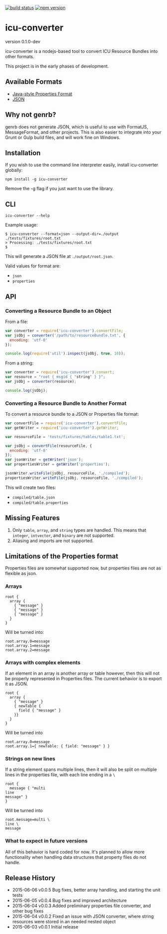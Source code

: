 [![build status](http://hq.psikon.net:20020/jenkins/job/icu-converter/badge/icon)](http://hq.psikon.net:20020/jenkins/job/icu-converter)
[![npm version](https://badge.fury.io/js/icu-converter.svg)](http://badge.fury.io/js/icu-converter)

# icu-converter
version 0.1.0-dev

icu-converter is a nodejs-based tool to convert ICU Resource Bundles into other formats.

This project is in the early phases of development.

## Available Formats

* [Java-style Properties Format](http://en.wikipedia.org/wiki/.properties)
* [JSON](http://json.org/)

## Why not genrb?

genrb does not generate JSON, which is useful to use with FormatJS, MessageFormat, and other projects. This is also easier to integrate into your Grunt or Gulp build files, and will work fine on Windows.

## Installation

If you wish to use the command line interpreter easily, install icu-converter globally:

```
npm install -g icu-converter
```

Remove the -g flag if you just want to use the library.

## CLI

```
icu-converter --help
```

Example usage:

```
$ icu-converter --format=json --output-dir=./output ./tests/fixtures/root.txt
> Processing: ./tests/fixtures/root.txt
$
```

This will generate a JSON file at `./output/root.json`.

Valid values for format are:

* `json`
* `properties`

## API

### Converting a Resource Bundle to an Object

From a file:

```javascript
var converter = require('icu-converter').convertFile;
var jsObj = converter('/path/to/resourceBundle.txt', {
  encoding: 'utf-8'
});

console.log(require('util').inspect(jsObj, true, 10));
```

From a string:

```javascript
var converter = require('icu-converter').convert;
var resource = "root { msgid { "string" } }";
var jsObj = converter(resource);

console.log(jsObj);
```

### Converting a Resource Bundle to Another Format

To convert a resource bundle to a JSON or Properties file format:

```javascript
var convertFile = require('icu-converter').convertFile;
var getWriter = require('icu-converter').getWriter;

var resourceFile = 'tests/fixtures/tables/table1.txt';

var jsObj = convertFile(resourceFile, {
  encoding: 'utf-8'
});
var jsonWriter = getWriter('json');
var propertiesWriter = getWriter('properties');

jsonWriter.writeFile(jsObj, resourceFile, './compiled');
propertiesWriter.writeFile(jsObj, resourceFile, './compiled');
```

This will create two files:

* `compiled/table.json`
* `compiled/table.properties`

## Missing Features

1. Only `table`, `array`, and `string` types are handled. This means that `integer`, `intvector`, and `binary` are not supported.
2. Aliasing and imports are not supported.

## Limitations of the Properties format

Properties files are somewhat supported now, but properties files are not as flexible as json.

### Arrays

```
root {
  array {
    { "message" }
    { "message" }
    { "message" }
  }
}
```

Will be turned into:

```
root.array.0=message
root.array.1=message
root.array.2=message
```

### Arrays with complex elements

If an element in an array is another array or table however, then this will not be properly represented in Properties files. The current behavior is to export it as JSON.

```
root {
  array {
    { "message" }
    { newTable {
      field { "message" }
    }}
  }
}
```

Will be turned into

```
root.array.0=message
root.array.1={ newTable: { field: "message" } }
```

### Strings on new lines

If a string element spans multiple lines, then it will also be split on multiple lines in the properties file, with each line ending in a `\`

```
root {
  message { "multi
line
message" }
}
```

Will be turned into

```
root.message=multi \
line \
message
```

### What to expect in future versions
All of this behavior is hard coded for now. It's planned to allow more functionality when handling data structures that property files do not handle.


## Release History
* 2015-06-06  v0.0.5  Bug fixes, better array handling, and starting the unit tests
* 2015-06-05  v0.0.4  Bug fixes and improved architecture
* 2015-06-04  v0.0.3  Added preliminary properties file converter, and other bug fixes
* 2015-06-04	v0.0.2	Fixed an issue with JSON converter, where string resources were stored in an needed nested object
* 2015-06-03	v0.0.1	Initial release
